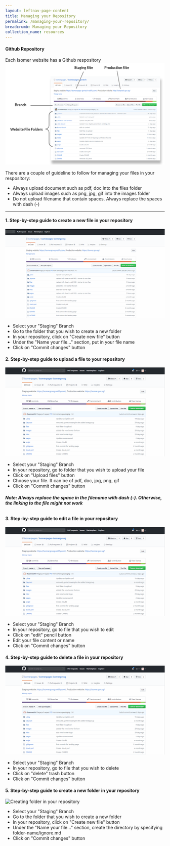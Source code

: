 ```yaml
---
layout: leftnav-page-content
title: Managing your Repository
permalink: /managing-your-repository/
breadcrumb: Managing your Repository
collection_name: resources
---
```


#### **Github Repository**
Each Isomer website has a Github respository
![github](/images/resources/github.PNG)

There are a couple of guideline to follow for managing your files in your respository:
- Always upload document such as pdf, doc into the files folder
- Always upload images such as png, jpg, gif into the images folder
- Do not upload filename that contain spaces. Always replace the spaces with dash (-)

---

#### **1. Step-by-step guide to create a new file in your repository**

![Creating a new file in your repository](/images/resources/creating-a-new-file-in-your-repository.gif)

* Select your "Staging" Branch
* Go to the folder that you wish to create a new folder
* In your repository, click on "Create new file" button
* Under the "Name your file..." section, put in your file name
* Click on "Commit changes" button

#### **2. Step-by-step guide to upload a file to your repository**

![How to upload a file to your repository](/images/resources/how-to-upload-file-to-your-repository.gif)

* Select your "Staging" Branch
* In your repository, go to folder that you wish to upload your file
* Click on "Upload files" button
* Choose your file. It can be of pdf, doc, jpg, png, gif
* Click on "Commit changes" button

###### **Note: Always replace the space in the filename with dash (-). Otherwise, the linking to the file might not work**


#### **3. Step-by-step guide to edit a file in your repository**

![Editing a file in your repository](/images/resources/editing-file-to-your-repository.gif)

* Select your "Staging" Branch
* In your repository, go to file that you wish to edit
* Click on "edit" pencil button
* Edit your file content or name
* Click on "Commit changes" button


#### **4. Step-by-step guide to delete a file in your repository**

![Deleting a file in your repository](/images/resources/deleting-file-to-your-repository.gif)

* Select your "Staging" Branch
* In your repository, go to file that you wish to delete
* Click on "delete" trash button
* Click on "Commit changes" button


#### **5. Step-by-step guide to create a new folder in your repository**

![Creating folder in your repository](/images/resources/creating-folder-to-your-repository.gif)

* Select your "Staging" Branch
* Go to the folder that you wish to create a new folder
* In your repository, click on "Create new file" button
* Under the "Name your file..." section, create the directory by specifying folder-name/ignore.md
* Click on "Commit changes" button


